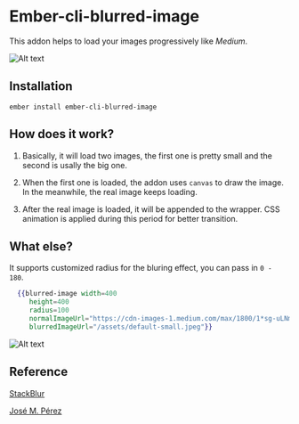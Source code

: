# Ember-cli-blurred-image

This addon helps to load your images progressively like *Medium*.


![Alt text](https://monosnap.com/file/61GuxGm3gcw31aPQ5tZAzZVSDN5moW.png)


## Installation
`ember install ember-cli-blurred-image`

## How does it work?

1. Basically, it will load two images, the first one is pretty small and the second is usally the big one. 

2. When the first one is loaded, the addon uses `canvas` to draw the image. In the meanwhile, the real image keeps loading.

3. After the real image is loaded, it will be appended to the wrapper. CSS animation is applied during this period for better transition.

## What else?

It supports customized radius for the bluring effect, you can pass in `0 - 180`.

```hbs
  {{blurred-image width=400
     height=400
     radius=100
     normalImageUrl="https://cdn-images-1.medium.com/max/1800/1*sg-uLNm73whmdOgKlrQdZA.jpeg"
     blurredImageUrl="/assets/default-small.jpeg"}}
```
![Alt text](https://monosnap.com/file/5hrvTADcr5tqHie1IdlCdRl16PgCPS.png)

## Reference

[StackBlur](http://www.quasimondo.com/StackBlurForCanvas/StackBlurDemo.html)

[José M. Pérez](https://jmperezperez.com/medium-image-progressive-loading-placeholder/)